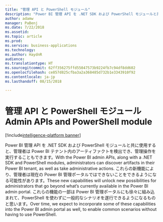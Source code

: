 ```yaml
---
title: "管理 API と PowerShell モジュール"
description: "Power BI 管理 API を .NET SDK および PowerShell モジュールと共に使用すると、管理者は Power BI テナント内のアーティファクトを検出でき、管理操作を実行することもできます"
author: adamw
manager: PaBenj
ms.date: 7/22/2018
ms.assetid: 
ms.topic: article
ms.prod: 
ms.service: business-applications
ms.technology: 
ms.author: HaydnR
audience: 
ms.translationtype: HT
ms.sourcegitcommit: 62ff356275ffd55047573b9224fb7c94df8dd602
ms.openlocfilehash: ce857d825cfba3a2a368485d732b1e3343910f92
ms.contentlocale: ja-jp
ms.lasthandoff: 08/15/2018

---
```

# <a name="admin-apis-and-powershell-module"></a><span data-ttu-id="3ec40-103">管理 API と PowerShell モジュール</span><span class="sxs-lookup"><span data-stu-id="3ec40-103">Admin APIs and PowerShell module</span></span>

[!include[intelligence-platform banner](../../includes/intelligence-platform.md)]

<span data-ttu-id="3ec40-104">Power BI 管理 API を .NET SDK および PowerShell モジュールと共に使用すると、管理者は Power BI テナント内のアーティファクトを検出でき、管理操作を実行することもできます。</span><span class="sxs-lookup"><span data-stu-id="3ec40-104">With the Power BI admin APIs, along with a .NET SDK and PowerShell modules, administrators can discover artifacts in their Power BI tenant, as well as take administrative actions.</span></span> <span data-ttu-id="3ec40-105">これらの新機能により、管理者は現在の Power BI 管理ポータルではできないことをできるようになる可能性があります。</span><span class="sxs-lookup"><span data-stu-id="3ec40-105">These new capabilities will unlock new possibilities for administrators that go beyond what’s currently available in the Power BI admin portal.</span></span> <span data-ttu-id="3ec40-106">これらの機能の一部は Power BI 管理ポータルにも徐々に組み込まれて、PowerShell を使わずに一般的なシナリオを遂行できるようになるものと思います。</span><span class="sxs-lookup"><span data-stu-id="3ec40-106">Over time, we expect to incorporate some of these capabilities into the Power BI admin portal as well, to enable common scenarios without having to use PowerShell.</span></span>

